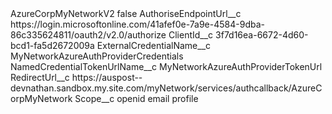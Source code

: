 <?xml version="1.0" encoding="UTF-8"?>
<CustomMetadata xmlns="http://soap.sforce.com/2006/04/metadata" xmlns:xsi="http://www.w3.org/2001/XMLSchema-instance" xmlns:xsd="http://www.w3.org/2001/XMLSchema">
    <label>AzureCorpMyNetworkV2</label>
    <protected>false</protected>
    <values>
        <field>AuthoriseEndpointUrl__c</field>
        <value xsi:type="xsd:string">https://login.microsoftonline.com/41afef0e-7a9e-4584-9dba-86c335624811/oauth2/v2.0/authorize</value>
    </values>
    <values>
        <field>ClientId__c</field>
        <value xsi:type="xsd:string">3f7d16ea-6672-4d60-bcd1-fa5d2672009a</value>
    </values>
    <values>
        <field>ExternalCredentialName__c</field>
        <value xsi:type="xsd:string">MyNetworkAzureAuthProviderCredentials</value>
    </values>
    <values>
        <field>NamedCredentialTokenUrlName__c</field>
        <value xsi:type="xsd:string">MyNetworkAzureAuthProviderTokenUrl</value>
    </values>
    <values>
        <field>RedirectUrl__c</field>
        <value xsi:type="xsd:string">https://auspost--devnathan.sandbox.my.site.com/myNetwork/services/authcallback/AzureCorpMyNetwork</value>
    </values>
    <values>
        <field>Scope__c</field>
        <value xsi:type="xsd:string">openid email profile</value>
    </values>
</CustomMetadata>
